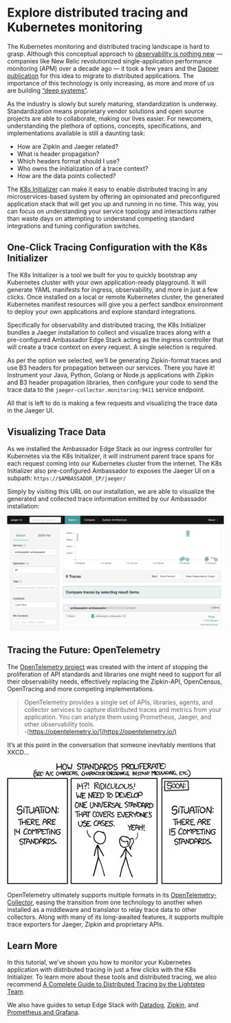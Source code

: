 # Explore distributed tracing and Kubernetes monitoring

The Kubernetes monitoring and distributed tracing landscape is hard to grasp. Although this conceptual approach to [observability is nothing new](https://blog.getambassador.io/distributed-tracing-with-java-microdonuts-kubernetes-and-the-ambassador-api-gateway-ace15b62a89e) — companies like New Relic revolutionized single-application performance monitoring (APM) over a decade ago — it took a few years and the [Dapper publication](https://research.google/pubs/pub36356/) for this idea to migrate to distributed applications. The importance of this technology is only increasing, as more and more of us are building [“deep systems”](https://lightstep.com/deep-systems/).

As the industry is slowly but surely maturing, standardization is underway. Standardization means proprietary vendor solutions and open source projects are able to collaborate, making our lives easier. For newcomers, understanding the plethora of options, concepts, specifications, and implementations available is still a daunting task:

* How are Zipkin and Jaeger related?
* What is header propagation?
* Which headers format should I use?
* Who owns the initialization of a trace context?
* How are the data points collected?

The [K8s Initializer](https://app.getambassador.io/initializer/) can make it easy to enable distributed tracing in any microservices-based system by offering an opinionated and preconfigured application stack that will get you up and running in no time. This way, you can focus on understanding your service topology and interactions rather than waste days on attempting to understand competing standard integrations and tuning configuration switches.

## One-Click Tracing Configuration with the K8s Initializer

The K8s Initializer is a tool we built for you to quickly bootstrap any Kubernetes cluster with your own application-ready playground. It will generate YAML manifests for ingress, observability, and more in just a few clicks. Once installed on a local or remote Kubernetes cluster, the generated Kubernetes manifest resources will give you a perfect sandbox environment to deploy your own applications and explore standard integrations.

Specifically for observability and distributed tracing, the K8s Initializer bundles a Jaeger installation to collect and visualize traces along with a pre-configured Ambassador Edge Stack acting as the ingress controller that will create a trace context on every request. A single selection is required.

As per the option we selected, we’ll be generating Zipkin-format traces and use B3 headers for propagation between our services. There you have it! Instrument your Java, Python, Golang or Node.js applications with Zipkin and B3 header propagation libraries, then configure your code to send the trace data to the `jaeger-collector.monitoring:9411` service endpoint.

All that is left to do is making a few requests and visualizing the trace data in the Jaeger UI.

## Visualizing Trace Data

As we installed the Ambassador Edge Stack as our ingress controller for Kubernetes via the K8s Initializer, it will instrument parent trace spans for each request coming into our Kubernetes cluster from the internet. The K8s Initializer also pre-configured Ambassador to exposes the Jaeger UI on a subpath: `https://$AMBASSADOR_IP/jaeger/`

Simply by visiting this URL on our installation, we are able to visualize the generated and collected trace information emitted by our Ambassador installation:

![Jaeger screenshot](../images/jaeger.png)

## Tracing the Future: OpenTelemetry

The [OpenTelemetry project](https://opentelemetry.io/) was created with the intent of stopping the proliferation of API standards and libraries one might need to support for all their observability needs, effectively replacing the Zipkin-API, OpenCensus, OpenTracing and more competing implementations.

> OpenTelemetry provides a single set of APIs, libraries, agents, and collector services to capture distributed traces and metrics from your application. You can analyze them using Prometheus, Jaeger, and other observability tools.<br/>
-[https://opentelemetry.io/](https://opentelemetry.io/)

It’s at this point in the conversation that someone inevitably mentions that XKCD...

![XKCD #927](../images/xkcd.png)

OpenTelemetry ultimately supports multiple formats in its [OpenTelemetry-Collector](https://github.com/open-telemetry/opentelemetry-collector), easing the transition from one technology to another when installed as a middleware and translator to relay trace data to other collectors. Along with many of its long-awaited features, it supports multiple trace exporters for Jaeger, Zipkin and proprietary APIs.

## Learn More
In this tutorial, we’ve shown you how to monitor your Kubernetes application with distributed tracing in just a few clicks with the K8s Initializer. To learn more about these tools and distributed tracing, we also recommend [A Complete Guide to Distributed Tracing by the Lightstep Team](https://lightstep.com/distributed-tracing/).

We also have guides to setup Edge Stack with [Datadog](../tracing-datadog/), [Zipkin](../tracing-zipkin/), and [Prometheus and Grafana](../prometheus).
